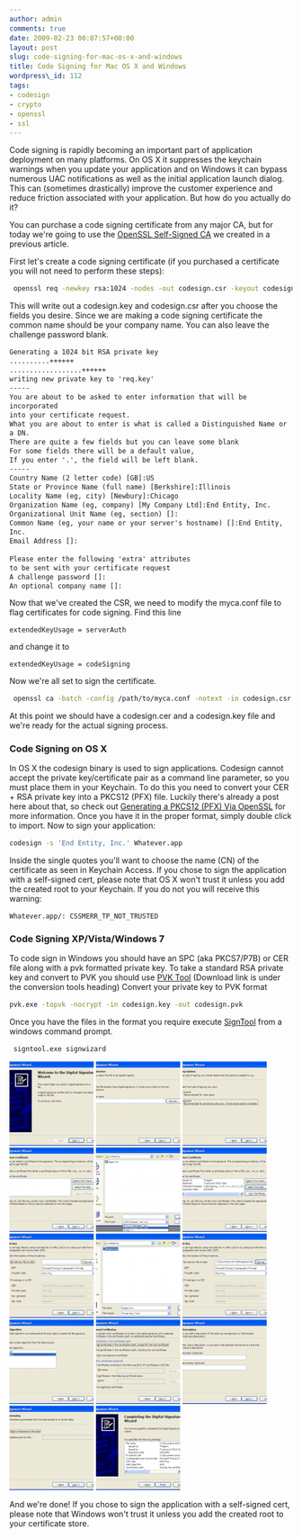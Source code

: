 ```yaml
---
author: admin
comments: true
date: 2009-02-23 00:07:57+00:00
layout: post
slug: code-signing-for-mac-os-x-and-windows
title: Code Signing for Mac OS X and Windows
wordpress\_id: 112
tags:
- codesign
- crypto
- openssl
- ssl
---
```


Code signing is rapidly becoming an important part of application deployment on many platforms.  On OS X it suppresses the keychain warnings when you update your application and on Windows it can bypass numerous UAC notifications as well as the initial application launch dialog.  This can (sometimes drastically) improve the customer experience and reduce friction associated with your application.  But how do you actually do it?

You can purchase a code signing certificate from any major CA, but for today we're going to use the [OpenSSL Self-Signed CA](/2009/01/18/openssl-self-signed-ca/) we created in a previous article.

First let's create a code signing certificate (if you purchased a certificate you will not need to perform these steps):

```bash
 openssl req -newkey rsa:1024 -nodes -out codesign.csr -keyout codesign.key
```

This will write out a codesign.key and codesign.csr after you choose the fields you desire.  Since we are making a code signing certificate the common name should be your company name.  You can also leave the challenge password blank.

```
Generating a 1024 bit RSA private key
..........++++++
..................++++++
writing new private key to 'req.key'
-----
You are about to be asked to enter information that will be incorporated
into your certificate request.
What you are about to enter is what is called a Distinguished Name or a DN.
There are quite a few fields but you can leave some blank
For some fields there will be a default value,
If you enter '.', the field will be left blank.
-----
Country Name (2 letter code) [GB]:US
State or Province Name (full name) [Berkshire]:Illinois
Locality Name (eg, city) [Newbury]:Chicago
Organization Name (eg, company) [My Company Ltd]:End Entity, Inc.
Organizational Unit Name (eg, section) []:
Common Name (eg, your name or your server's hostname) []:End Entity, Inc.
Email Address []:

Please enter the following 'extra' attributes
to be sent with your certificate request
A challenge password []:
An optional company name []:
```

Now that we've created the CSR, we need to modify the myca.conf file to flag certificates for code signing.  Find this line

```
extendedKeyUsage = serverAuth
```

and change it to

```
extendedKeyUsage = codeSigning
```

Now we're all set to sign the certificate.

```bash
 openssl ca -batch -config /path/to/myca.conf -notext -in codesign.csr -out /path/to/codesign.cer
```

At this point we should have a codesign.cer and a codesign.key file and we're ready for the actual signing process.


### Code Signing on OS X


In OS X the codesign binary is used to sign applications.  Codesign cannot accept the private key/certificate pair as a command line parameter, so you must place them in your Keychain.  To do this you need to convert your CER + RSA private key into a PKCS12 (PFX) file.  Luckily there's already a post here about that, so check out [Generating a PKCS12 (PFX) Via OpenSSL](/2009/01/24/generating-a-pkcs12-pfx-via-openssl/) for more information.
Once you have it in the proper format, simply double click to import.  Now to sign your application:

```bash
codesign -s 'End Entity, Inc.' Whatever.app
```

Inside the single quotes you'll want to choose the name (CN) of the certificate as seen in Keychain Access.
If you chose to sign the application with a self-signed cert, please note that OS X won't trust it unless you add the created root to your Keychain.  If you do not you will receive this warning:

```
Whatever.app/: CSSMERR_TP_NOT_TRUSTED
```




### Code Signing XP/Vista/Windows 7


To code sign in Windows you should have an SPC (aka PKCS7/P7B) or CER file along with a pvk formatted private key.  To take a standard RSA private key and convert to PVK you should use [PVK Tool](http://www.drh-consultancy.demon.co.uk/pvk.html) (Download link is under the conversion tools heading)
Convert your private key to PVK format

```bash
pvk.exe -topvk -nocrypt -in codesign.key -out codesign.pvk
```

Once you have the files in the format you require execute [SignTool](http://msdn.microsoft.com/en-us/library/aa387764.aspx) from a windows command prompt.

```bash
 signtool.exe signwizard
```
[![wizard1](/assets/media/2009/02/wizard1-150x150.png)](/assets/media/2009/02/wizard1.png)
[![wizard2](/assets/media/2009/02/wizard2-150x150.png)](/assets/media/2009/02/wizard2.png)
[![wizard3](/assets/media/2009/02/wizard3-150x150.png)](/assets/media/2009/02/wizard3.png)
[![wizard4](/assets/media/2009/02/wizard4-150x150.png)](/assets/media/2009/02/wizard4.png)
[![wizard5](/assets/media/2009/02/wizard5-150x150.png)](/assets/media/2009/02/wizard5.png)
[![wizard6](/assets/media/2009/02/wizard6-150x150.png)](/assets/media/2009/02/wizard6.png)
[![wizard7](/assets/media/2009/02/wizard7-150x150.png)](/assets/media/2009/02/wizard7.png)
[![wizard8](/assets/media/2009/02/wizard8-150x150.png)](/assets/media/2009/02/wizard8.png)
[![wizard9](/assets/media/2009/02/wizard9-150x150.png)](/assets/media/2009/02/wizard9.png)
[![wizard10](/assets/media/2009/02/wizard10-150x150.png)](/assets/media/2009/02/wizard10.png)
[![wizard11](/assets/media/2009/02/wizard11-150x150.png)](/assets/media/2009/02/wizard11.png)
[![wizard12](/assets/media/2009/02/wizard12-150x150.png)](/assets/media/2009/02/wizard12.png)
[![wizard13](/assets/media/2009/02/wizard13-150x150.png)](/assets/media/2009/02/wizard13.png)
[![wizard14](/assets/media/2009/02/wizard14-150x150.png)](/assets/media/2009/02/wizard14.png)

And we're done!  If you chose to sign the application with a self-signed cert, please note that Windows won't trust it unless you add the created root to your certificate store.
